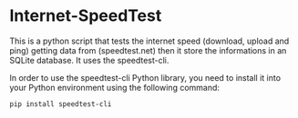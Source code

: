 # Internet-SpeedTest

This is a python script that tests the internet speed (download, upload and ping) getting data from (speedtest.net) then it store the informations in an SQLite database. It uses the speedtest-cli.

In order to use the speedtest-cli Python library, you need to install it into your Python environment using the following command:
```
pip install speedtest-cli
```

